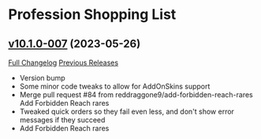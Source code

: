 # Profession Shopping List

## [v10.1.0-007](https://github.com/Sluimerstand/ProfessionShoppingList/tree/v10.1.0-007) (2023-05-26)
[Full Changelog](https://github.com/Sluimerstand/ProfessionShoppingList/compare/v10.1.0-006...v10.1.0-007) [Previous Releases](https://github.com/Sluimerstand/ProfessionShoppingList/releases)

- Version bump  
- Some minor code tweaks to allow for AddOnSkins support  
- Merge pull request #84 from reddraggone9/add-forbidden-reach-rares  
    Add Forbidden Reach rares  
- Tweaked quick orders so they fail even less, and don't show error messages if they succeed  
- Add Forbidden Reach rares  
